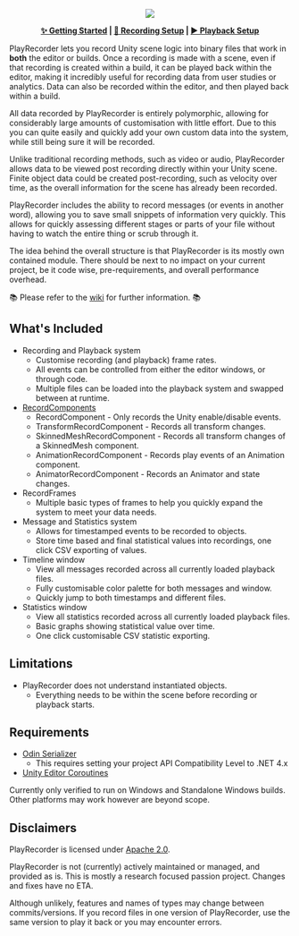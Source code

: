 <p align="center">
  <img src="https://user-images.githubusercontent.com/6281246/117145497-206d9f00-adab-11eb-82a7-065c3fecdcc9.png" />
</p>

<p align="center">
<b>
  <a href="https://github.com/ultraleap/PlayRecorder/wiki/Getting-Started">✨ Getting Started</a> |
  <a href="https://github.com/ultraleap/PlayRecorder/wiki/Recording-Setup">🔴 Recording Setup</a> |
  <a href="https://github.com/ultraleap/PlayRecorder/wiki/Playback-Setup">▶ Playback Setup</a>
</b>
</p>

PlayRecorder lets you record Unity scene logic into binary files that work in **both** the editor or builds. Once a recording is made with a scene, even if that recording is created within a build, it can be played back within the editor, making it incredibly useful for recording data from user studies or analytics. Data can also be recorded within the editor, and then played back within a build.

All data recorded by PlayRecorder is entirely polymorphic, allowing for considerably large amounts of customisation with little effort. Due to this you can quite easily and quickly add your own custom data into the system, while still being sure it will be recorded.

Unlike traditional recording methods, such as video or audio, PlayRecorder allows data to be viewed post recording directly within your Unity scene. Finite object data could be created post-recording, such as velocity over time, as the overall information for the scene has already been recorded.

PlayRecorder includes the ability to record messages (or events in another word), allowing you to save small snippets of information very quickly. This allows for quickly assessing different stages or parts of your file without having to watch the entire thing or scrub through it.

The idea behind the overall structure is that PlayRecorder is its mostly own contained module. There should be next to no impact on your current project, be it code wise, pre-requirements, and overall performance overhead.

📚 Please refer to the [wiki](https://github.com/ultraleap/PlayRecorder/wiki) for further information. 📚

## What's Included
- Recording and Playback system
  - Customise recording (and playback) frame rates.
  - All events can be controlled from either the editor windows, or through code.
  - Multiple files can be loaded into the playback system and swapped between at runtime.
- [RecordComponents](Scripts/Components)
  - RecordComponent - Only records the Unity enable/disable events.
  - TransformRecordComponent - Records all transform changes.
  - SkinnedMeshRecordComponent - Records all transform changes of a SkinnedMesh component.
  - AnimationRecordComponent - Records play events of an Animation component.
  - AnimatorRecordComponent - Records an Animator and state changes.
- RecordFrames
  - Multiple basic types of frames to help you quickly expand the system to meet your data needs.
- Message and Statistics system
  - Allows for timestamped events to be recorded to objects.
  - Store time based and final statistical values into recordings, one click CSV exporting of values.
- Timeline window
  - View all messages recorded across all currently loaded playback files.
  - Fully customisable color palette for both messages and window.
  - Quickly jump to both timestamps and different files.
- Statistics window
  - View all statistics recorded across all currently loaded playback files.
  - Basic graphs showing statistical value over time.
  - One click customisable CSV statistic exporting.

## Limitations
- PlayRecorder does not understand instantiated objects.
  - Everything needs to be within the scene before recording or playback starts.

## Requirements
- [Odin Serializer](https://github.com/TeamSirenix/odin-serializer)
  - This requires setting your project API Compatibility Level to .NET 4.x
- [Unity Editor Coroutines](https://docs.unity3d.com/Packages/com.unity.editorcoroutines@1.0/manual/index.html)

Currently only verified to run on Windows and Standalone Windows builds. Other platforms may work however are beyond scope.

## Disclaimers
PlayRecorder is licensed under [Apache 2.0](LICENSE).

PlayRecorder is not (currently) actively maintained or managed, and provided as is. This is mostly a research focused passion project. Changes and fixes have no ETA.

Although unlikely, features and names of types may change between commits/versions. If you record files in one version of PlayRecorder, use the same version to play it back or you may encounter errors.
